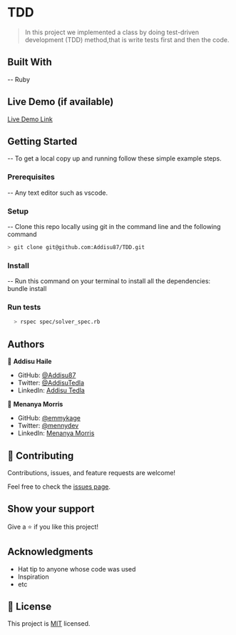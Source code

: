 # TDD

> In this project we implemented a class by doing test-driven development (TDD) method,that is write tests first and then the code.

## Built With

-- Ruby

## Live Demo (if available)

[Live Demo Link](https://livedemo.com)

## Getting Started

-- To get a local copy up and running follow these simple example steps.

### Prerequisites

-- Any text editor such as vscode.

### Setup

-- Clone this repo locally using git in the command line and the following command

```bash
> git clone git@github.com:Addisu87/TDD.git

```

### Install

-- Run this command on your terminal to install all the dependencies: bundle install

### Run tests

```bash
  > rspec spec/solver_spec.rb
```

## Authors

👤 **Addisu Haile**

- GitHub: [@Addisu87](https://github.com/Addisu87)
- Twitter: [@AddisuTedla](https://twitter.com/AddisuTedla)
- LinkedIn: [Addisu Tedla](www.linkedin.com/in/addisu-tedla/)

👤 **Menanya Morris**

- GitHub: [@emmykage](https://github.com/Emmykage)
- Twitter: [@mennydev](https://twitter.com/mennydev)
- LinkedIn: [Menanya Morris](https://www.linkedin.com/in/morris-menanya)

## 🤝 Contributing

Contributions, issues, and feature requests are welcome!

Feel free to check the [issues page](git@github.com:Addisu87/TDD.git/issues/).

## Show your support

Give a ⭐️ if you like this project!

## Acknowledgments

- Hat tip to anyone whose code was used
- Inspiration
- etc

## 📝 License

This project is [MIT](./LICENSE) licensed.
